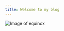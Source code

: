 ```yaml
---
title: Welcome to my blog
---
```

![Image of equinox](https://image.news.livedoor.com/newsimage/stf/6/f/6fba4_1769_21473341_d394ad7a.jpg)
 
